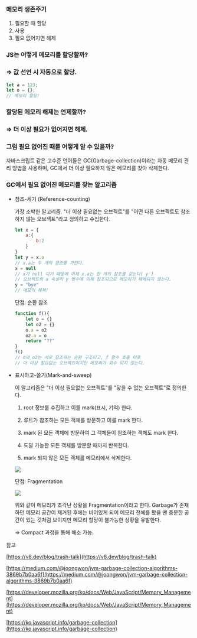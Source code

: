 ### 메모리 생존주기

1. 필요할 때 할당
2. 사용
3. 필요 없어지면 해제

### JS는 어떻게 메모리를 할당할까?

### ⇒ 값 선언 시 자동으로 할당.

```jsx
let a = 123;
let o = {};
// 메모리 할당!
```

### 할당된 메모리 해제는 언제할까?

### ⇒ 더 이상 필요가 없어지면 해제.

### 그럼 필요 없어진 때를 어떻게 알 수 있을까?

자바스크립트 같은 고수준 언어들은 GC(Garbage-collection)이라는 자동 메모리 관리 방법을 사용하며, GC에서 더 이상 필요하지 않은 메모리를 찾아 삭제한다.

### GC에서 필요 없어진 메모리를 찾는 알고리즘

- 참조-세기 (Reference-counting)

    가장 소박한 알고리즘. "더 이상 필요없는 오브젝트"를 "어떤 다른 오브젝트도 참조하지 않는 오브젝트"라고 정의하고 수집한다.

    ```jsx
    let x = {
    	a:{
    		b:2
    	}
    }
    let y = x.a
    // x.a는 두 개의 참조를 가진다.
    x = null
    // x가 null 이기 때문에 이제 x.a는 한 개의 참조를 갖는다( y )
    // 오브젝트의 a 속성이 y 변수에 의해 참조되므로 메모리가 해제되지 않는다.
    y = "bye"
    // 메모리 해제!
    ```

    단점: 순환 참조

    ```jsx
    function f(){
    	let o = {}
    	let o2 = {}
    	o.a = o2
    	o2.a = o
    	return "??"
    }
    f()
    // o와 o2는 서로 참조하는 순환 구조이고, f 함수 호출 이후 
    // 더 이상 필요없는 오브젝트이지만 메모리가 회수 되지 않는다.
    ```

- 표시하고-쓸기(Mark-and-sweep)

    이 알고리즘은 "더 이상 필요없는 오브젝트"를 "닿을 수 없는 오브젝트"로 정의한다.

    1. root 정보를 수집하고 이를 mark(표시, 기억) 한다.

    2. 루트가 참조하는 모든 객체를 방문하고 이를 mark 한다.

    3. mark 된 모든 객체에 방문하여 그 객체들이 참조하는 객체도 mark 한다.

    4. 도달 가능한 모든 객체를 방문할 때까지 반복한다.

    5. mark 되지 않은 모든 객체를 메모리에서 삭제한다.

    ![](https://images.velog.io/images/solo95/post/a25f0ef6-d40b-490f-82e4-4e9f12323291/image.png)

    단점: Fragmentation

    ![](https://images.velog.io/images/solo95/post/868d516f-048b-4eaf-ad58-92465abf6912/image.png)

    위와 같이 메모리가 조각난 상황을 Fragmentation이라고 한다. Garbage가 존재하던 메모리 공간이 제거된 후에는 비어있게 되어 메모리 전체를 봤을 땐 충분한 공간이 있는 것처럼 보이지만 메모리 할당이 불가능한 상황을 유발한다.

    ⇒ Compact 과정을 통해 해소 가능.

참고

[https://v8.dev/blog/trash-talk](https://v8.dev/blog/trash-talk)

[https://medium.com/@joongwon/jvm-garbage-collection-algorithms-3869b7b0aa6f](https://medium.com/@joongwon/jvm-garbage-collection-algorithms-3869b7b0aa6f)

[https://developer.mozilla.org/ko/docs/Web/JavaScript/Memory_Management](https://developer.mozilla.org/ko/docs/Web/JavaScript/Memory_Management)

[https://ko.javascript.info/garbage-collection](https://ko.javascript.info/garbage-collection)
